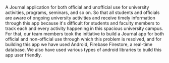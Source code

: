 A Journal application for both official and unofficial use for university activities, programs, seminars, and so on.
So that all students and officials are aware of ongoing university activities and receive timely information through this app because it's difficult
for students and faculty members to track each and every activity happening in this spacious university campus.
For that, our team members took the initiative to build a Journal app for both official
and non-official use through which this problem is resolved, and for building this app we have used Android, Firebase Firestore, a real-time database.
We also have used various types of android libraries to build this
app user friendly.
